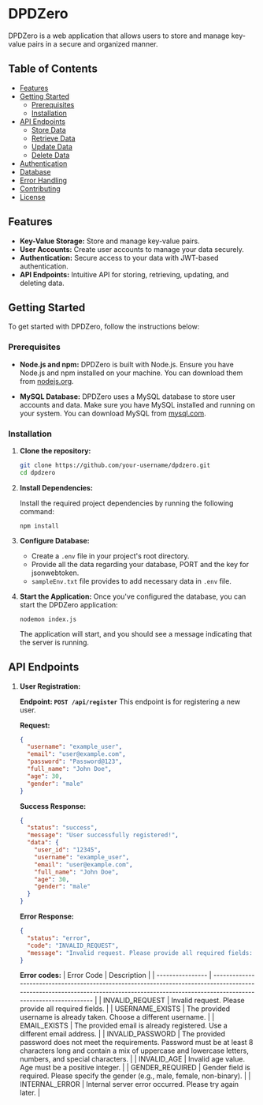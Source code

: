 # DPDZero

DPDZero is a web application that allows users to store and manage key-value pairs in a secure and organized manner.

## Table of Contents

- [Features](#features)
- [Getting Started](#getting-started)
  - [Prerequisites](#prerequisites)
  - [Installation](#installation)
- [API Endpoints](#api-endpoints)
  - [Store Data](#store-data)
  - [Retrieve Data](#retrieve-data)
  - [Update Data](#update-data)
  - [Delete Data](#delete-data)
- [Authentication](#authentication)
- [Database](#database)
- [Error Handling](#error-handling)
- [Contributing](#contributing)
- [License](#license)

## Features

- **Key-Value Storage:** Store and manage key-value pairs.
- **User Accounts:** Create user accounts to manage your data securely.
- **Authentication:** Secure access to your data with JWT-based authentication.
- **API Endpoints:** Intuitive API for storing, retrieving, updating, and deleting data.

## Getting Started

To get started with DPDZero, follow the instructions below:

### Prerequisites

- **Node.js and npm:** DPDZero is built with Node.js. Ensure you have Node.js and npm installed on your machine. You can download them from [nodejs.org](https://nodejs.org/).

- **MySQL Database:** DPDZero uses a MySQL database to store user accounts and data. Make sure you have MySQL installed and running on your system. You can download MySQL from [mysql.com](https://www.mysql.com/).

### Installation

1. **Clone the repository:**

   ```bash
   git clone https://github.com/your-username/dpdzero.git
   cd dpdzero
   ```

2. **Install Dependencies:**

   Install the required project dependencies by running the following command:

   ```
   npm install
   ```

3. **Configure Database:**

   - Create a `.env` file in your project's root directory.
   - Provide all the data regarding your database, PORT and the key for jsonwebtoken.
   - `sampleEnv.txt` file provides to add necessary data in `.env` file.

4. **Start the Application:**
   Once you've configured the database, you can start the DPDZero application:
   ```
   nodemon index.js
   ```
   The application will start, and you should see a message indicating that the server is running.

## API Endpoints

1. **User Registration:**

   **Endpoint: `POST /api/register`**
   This endpoint is for registering a new user.

   **Request:**

   ```json
   {
     "username": "example_user",
     "email": "user@example.com",
     "password": "Password@123",
     "full_name": "John Doe",
     "age": 30,
     "gender": "male"
   }
   ```

   **Success Response:**

   ```json
   {
     "status": "success",
     "message": "User successfully registered!",
     "data": {
       "user_id": "12345",
       "username": "example_user",
       "email": "user@example.com",
       "full_name": "John Doe",
       "age": 30,
       "gender": "male"
     }
   }
   ```

   **Error Response:**

   ```json
   {
     "status": "error",
     "code": "INVALID_REQUEST",
     "message": "Invalid request. Please provide all required fields: username, email, password, full_name."
   }
   ```

   **Error codes:**
   | Error Code | Description |
   | ---------------- | ---------------------------------------------------------------------------------------------------------------------------------------------------------------------------------------- |
   | INVALID_REQUEST | Invalid request. Please provide all required fields. |
   | USERNAME_EXISTS | The provided username is already taken. Choose a different username. |
   | EMAIL_EXISTS | The provided email is already registered. Use a different email address. |
   | INVALID_PASSWORD | The provided password does not meet the requirements. Password must be at least 8 characters long and contain a mix of uppercase and lowercase letters, numbers, and special characters. |
   | INVALID_AGE | Invalid age value. Age must be a positive integer. |
   | GENDER_REQUIRED | Gender field is required. Please specify the gender (e.g., male, female, non-binary). |
   | INTERNAL_ERROR | Internal server error occurred. Please try again later. |
